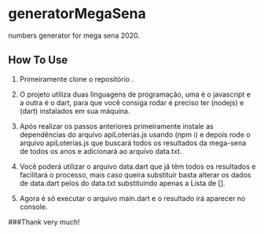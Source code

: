 # generatorMegaSena
numbers generator for mega sena 2020.

## How To Use 

1. Primeiramente clone o repositório .

2. O projeto utiliza duas linguagens de programação, uma é o javascript e a outra é o dart, para que você consiga
rodar é preciso ter (nodejs) e (dart) instalados em sua máquina.

3. Após realizar os passos anteriores primeiramente instale as dependências do arquivo apiLoterias.js usando (npm i) e depois rode o arquivo apiLoterias.js que buscará todos os resultados
da mega-sena de todos os anos e adicionará ao arquivo data.txt.

4. Você poderá utilizar o arquivo data.dart que já têm todos os resultados e facilitará o processo, mais caso queira
substituir basta alterar os dados de data.dart pelos do data.txt substituindo apenas a Lista de [].

5. Agora é só executar o arquivo main.dart e o resultado irá aparecer no console.


###Thank very much!
